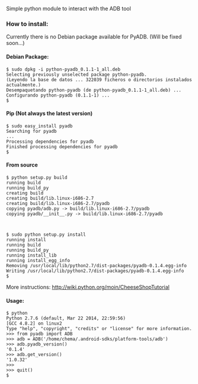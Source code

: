 Simple python module to interact with the ADB tool

### How to install:

Currently there is no Debian package available for PyADB. (Will be fixed soon...)

#### Debian Package:

    $ sudo dpkg -i python-pyadb_0.1.1-1_all.deb 
    Selecting previously unselected package python-pyadb.
    (Leyendo la base de datos ... 322039 ficheros o directorios instalados actualmente.)
    Desempaquetando python-pyadb (de python-pyadb_0.1.1-1_all.deb) ...
    Configurando python-pyadb (0.1.1-1) ...
    $

#### Pip (Not always the latest version)

    $ sudo easy_install pyadb
    Searching for pyadb
    ...
    Processing dependencies for pyadb
    Finished processing dependencies for pyadb
    $

#### From source

    $ python setup.py build
    running build
    running build_py
    creating build
    creating build/lib.linux-i686-2.7
    creating build/lib.linux-i686-2.7/pyadb
    copying pyadb/adb.py -> build/lib.linux-i686-2.7/pyadb
    copying pyadb/__init__.py -> build/lib.linux-i686-2.7/pyadb



    $ sudo python setup.py install
    running install
    running build
    running build_py
    running install_lib
    running install_egg_info
    Removing /usr/local/lib/python2.7/dist-packages/pyadb-0.1.4.egg-info
    Writing /usr/local/lib/python2.7/dist-packages/pyadb-0.1.4.egg-info
    $

More instructions: http://wiki.python.org/moin/CheeseShopTutorial

#### Usage:

    $ python
    Python 2.7.6 (default, Mar 22 2014, 22:59:56) 
    [GCC 4.8.2] on linux2
    Type "help", "copyright", "credits" or "license" for more information.
    >>> from pyadb import ADB
    >>> adb = ADB('/home/chema/.android-sdks/platform-tools/adb')
    >>> adb.pyadb_version()
    '0.1.4'
    >>> adb.get_version()
    '1.0.32'
    >>> 
    >>> quit()
    $
